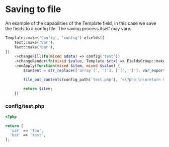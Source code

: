 # Saving to file

An example of the capabilities of the Template field, in this case we save the fields to a config file. The saving process itself may vary.

```php
Template::make('Config', 'config')->fields([
    Text::make('Var'),
    Text::make('Bar'),
])
    ->changeFill(fn(mixed $data) => config('test'))
    ->changeRender(fn(mixed $value, Template $ctx) => FieldsGroup::make($ctx->getPreparedFields())->fill($value))
    ->onApply(function(mixed $item, mixed $value) {
        $content = str_replace(['array (', ')'], ['[', ']'], var_export($value, true));

        file_put_contents(config_path('test.php'), "<\?php \n\nreturn $content;");

        return $item;
    })
```

### config/test.php

```php
<?php

return [
  'var' => 'foo',
  'bar' => 'test',
];
```
